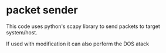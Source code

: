# packet sender

This code uses python's scapy library to send packets to target system/host.

If used with modification it can also perform the DOS atack

